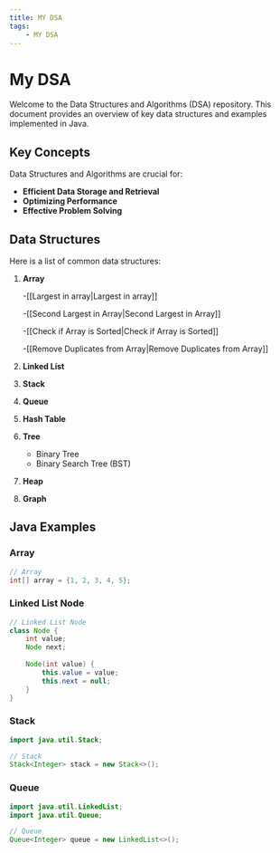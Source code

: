 ```yaml
---
title: MY DSA
tags:
    - MY DSA
---
```





# My DSA

Welcome to the Data Structures and Algorithms (DSA) repository. This document provides an overview of key data structures and examples implemented in Java.

## Key Concepts

Data Structures and Algorithms are crucial for:

- **Efficient Data Storage and Retrieval**
- **Optimizing Performance**
- **Effective Problem Solving**

## Data Structures

Here is a list of common data structures:





1. **Array**


    -[[Largest in array|Largest in array]]


    -[[Second Largest in Array|Second Largest in Array]]


    -[[Check if Array is Sorted|Check if Array is Sorted]]

    
    -[[Remove Duplicates from Array|Remove Duplicates from Array]]

2. **Linked List**
3. **Stack**
4. **Queue**
5. **Hash Table**
6. **Tree**
   - Binary Tree
   - Binary Search Tree (BST)
7. **Heap**
8. **Graph**

## Java Examples

### Array

```java
// Array
int[] array = {1, 2, 3, 4, 5};
```

### Linked List Node

```java
// Linked List Node
class Node {
    int value;
    Node next;
    
    Node(int value) {
        this.value = value;
        this.next = null;
    }
}
```

### Stack

```java
import java.util.Stack;

// Stack
Stack<Integer> stack = new Stack<>();
```

### Queue

```java
import java.util.LinkedList;
import java.util.Queue;

// Queue
Queue<Integer> queue = new LinkedList<>();
```


